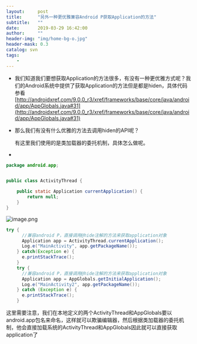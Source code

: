 ```yaml
---
layout:     post
title:      "另外一种更优雅兼容Android P获取Application的方法"
subtitle:   ""
date:       2019-03-29 16:42:00
author:     ""
header-img: "img/home-bg-o.jpg"
header-mask: 0.3
catalog: svn
tags:
    -
---
```


- 我们知道我们要想获取Application的方法很多，有没有一种更优雅方式呢？我们的Android系统中提供了获取Application的方法但是都是hiden，具体代码参看[http://androidxref.com/9.0.0_r3/xref/frameworks/base/core/java/android/app/AppGlobals.java#31](http://androidxref.com/9.0.0_r3/xref/frameworks/base/core/java/android/app/AppGlobals.java#31)


- 那么我们有没有什么优雅的方法去调用hiden的API呢？

   有这里我们使用的是类加载器的委托机制，具体怎么做呢。



-

```java
package android.app;


public class ActivityThread {

    public static Application currentApplication() {
        return null;
    }
}

```

![image.png](https://upload-images.jianshu.io/upload_images/1205414-a0daffd33f758410.png?imageMogr2/auto-orient/strip%7CimageView2/2/w/1240)



```java
try {
      //兼容android P，直接调用@hide注解的方法来获取application对象
      Application app = ActivityThread.currentApplication();
      Log.e("MainActivity", app.getPackageName());
    } catch(Exception e) {
      e.printStackTrace();
    }
    try {
      //兼容android P，直接调用@hide注解的方法来获取application对象
      Application app = AppGlobals.getInitialApplication();
      Log.e("MainActivity2", app.getPackageName());
    } catch (Exception e) {
      e.printStackTrace();
    }
```



这里需要注意，我们在本地定义的两个ActivityThread和AppGlobals要以android.app包名来命名，这样就可以欺骗编辑器，然后根据类加载器的委托机制，他会直接加载系统的ActivityThread和AppGlobals因此就可以直接获取application了


